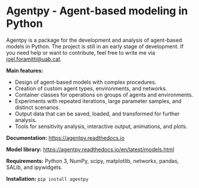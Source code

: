 # Agentpy - Agent-based modeling in Python

Agentpy is a package for the development and analysis of agent-based models in Python. The project is still in an early stage of development. If you need help or want to contribute, feel free to write me via joel.foramitti@uab.cat.

**Main features:**

- Design of agent-based models with complex procedures.
- Creation of custom agent types, environments, and networks.
- Container classes for operations on groups of agents and environments.
- Experiments with repeated iterations, large parameter samples, and distinct scenarios.
- Output data that can be saved, loaded, and transformed for further analysis.
- Tools for sensitivity analysis, interactive output, animations, and plots.

**Documentation:** https://agentpy.readthedocs.io

**Model library:** https://agentpy.readthedocs.io/en/latest/models.html

**Requirements:** Python 3, NumPy, scipy, matplotlib, networkx, pandas, SALib, and ipywidgets.

**Installation:** `pip install agentpy`
